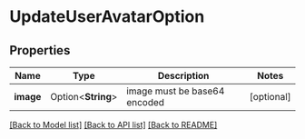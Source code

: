 # UpdateUserAvatarOption

## Properties

Name | Type | Description | Notes
------------ | ------------- | ------------- | -------------
**image** | Option<**String**> | image must be base64 encoded | [optional]

[[Back to Model list]](../README.md#documentation-for-models) [[Back to API list]](../README.md#documentation-for-api-endpoints) [[Back to README]](../README.md)


